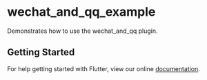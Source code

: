 # wechat_and_qq_example

Demonstrates how to use the wechat_and_qq plugin.

## Getting Started

For help getting started with Flutter, view our online
[documentation](https://flutter.io/).
